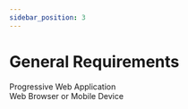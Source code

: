 ```yaml
---
sidebar_position: 3
---
```


# General Requirements

Progressive Web Application  
Web Browser or Mobile Device
